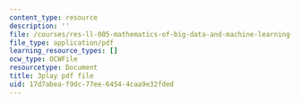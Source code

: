 ```yaml
---
content_type: resource
description: ''
file: /courses/res-ll-005-mathematics-of-big-data-and-machine-learning-january-iap-2020/17d7abeaf9dc77ee64544caa9e32fded_tUk8o-ZbF4c.pdf
file_type: application/pdf
learning_resource_types: []
ocw_type: OCWFile
resourcetype: Document
title: 3play pdf file
uid: 17d7abea-f9dc-77ee-6454-4caa9e32fded
---
```

